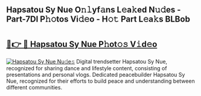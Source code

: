 ## Hapsatou Sy Nue O𝚗𝚕yf𝚊ns L𝚎a𝚔ed N𝚞𝚍es - Part-7DI P𝚑𝚘tos Vi𝚍𝚎o - H𝚘𝚝 Part L𝚎a𝚔s BLBob

# <h2><a href="http://kfe15j.oniu.top/?m=Hapsatou+Sy+Nue">🔗👉 🔴 Hapsatou Sy Nue P𝚑ot𝚘𝚜 V𝚒d𝚎o</a></h2>

[![Hapsatou Sy Nue Nu𝚍e𝚜](https://i.imgur.com/0qMVB7G.gif)](http://kfe15j.oniu.top/?m=Hapsatou+Sy+Nue)
Digital trendsetter Hapsatou Sy Nue, recognized for sharing dance and lifestyle content, consisting of presentations and personal vlogs. Dedicated peacebuilder Hapsatou Sy Nue, recognized for their efforts to build peace and understanding between different communities.  
